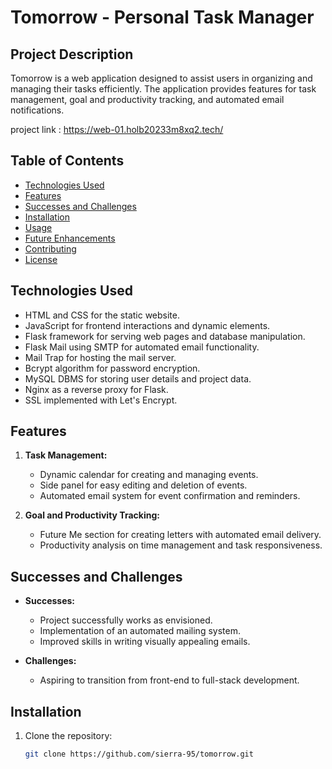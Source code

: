 # Tomorrow - Personal Task Manager

## Project Description

Tomorrow is a web application designed to assist users in organizing and managing their tasks efficiently. The application provides features for task management, goal and productivity tracking, and automated email notifications.

project link : https://web-01.holb20233m8xq2.tech/

## Table of Contents

- [Technologies Used](#technologies-used)
- [Features](#features)
- [Successes and Challenges](#successes-and-challenges)
- [Installation](#installation)
- [Usage](#usage)
- [Future Enhancements](#future-enhancements)
- [Contributing](#contributing)
- [License](#license)

## Technologies Used

- HTML and CSS for the static website.
- JavaScript for frontend interactions and dynamic elements.
- Flask framework for serving web pages and database manipulation.
- Flask Mail using SMTP for automated email functionality.
- Mail Trap for hosting the mail server.
- Bcrypt algorithm for password encryption.
- MySQL DBMS for storing user details and project data.
- Nginx as a reverse proxy for Flask.
- SSL implemented with Let's Encrypt.

## Features

1. **Task Management:**
   - Dynamic calendar for creating and managing events.
   - Side panel for easy editing and deletion of events.
   - Automated email system for event confirmation and reminders.

2. **Goal and Productivity Tracking:**
   - Future Me section for creating letters with automated email delivery.
   - Productivity analysis on time management and task responsiveness.

## Successes and Challenges

- **Successes:**
  - Project successfully works as envisioned.
  - Implementation of an automated mailing system.
  - Improved skills in writing visually appealing emails.

- **Challenges:**
  - Aspiring to transition from front-end to full-stack development.

## Installation

1. Clone the repository:
   ```bash
   git clone https://github.com/sierra-95/tomorrow.git
   ```
